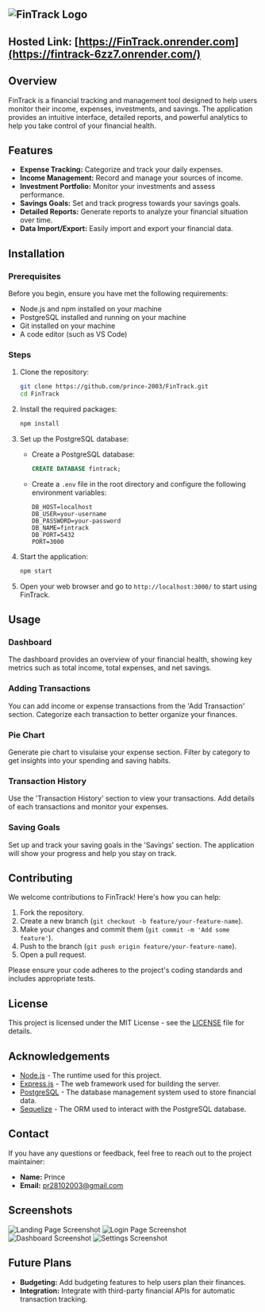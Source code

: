 
## ![FinTrack Logo](https://github.com/prince-2003/FinTrack/blob/main/public/src/logo.svg)

## Hosted Link: [https://FinTrack.onrender.com](https://fintrack-6zz7.onrender.com/)

## Overview

FinTrack is a financial tracking and management tool designed to help users monitor their income, expenses, investments, and savings. The application provides an intuitive interface, detailed reports, and powerful analytics to help you take control of your financial health.

## Features

- **Expense Tracking:** Categorize and track your daily expenses.
- **Income Management:** Record and manage your sources of income.
- **Investment Portfolio:** Monitor your investments and assess performance.
- **Savings Goals:** Set and track progress towards your savings goals.
- **Detailed Reports:** Generate reports to analyze your financial situation over time.
- **Data Import/Export:** Easily import and export your financial data.

## Installation

### Prerequisites

Before you begin, ensure you have met the following requirements:

- Node.js and npm installed on your machine
- PostgreSQL installed and running on your machine
- Git installed on your machine
- A code editor (such as VS Code)

### Steps

1. Clone the repository:

    ```bash
    git clone https://github.com/prince-2003/FinTrack.git
    cd FinTrack
    ```

2. Install the required packages:

    ```bash
    npm install
    ```

3. Set up the PostgreSQL database:

    - Create a PostgreSQL database:

      ```sql
      CREATE DATABASE fintrack;
      ```

    - Create a `.env` file in the root directory and configure the following environment variables:

      ```env
      DB_HOST=localhost
      DB_USER=your-username
      DB_PASSWORD=your-password
      DB_NAME=fintrack
      DB_PORT=5432
      PORT=3000
      ```
4. Start the application:

    ```bash
    npm start
    ```

5. Open your web browser and go to `http://localhost:3000/` to start using FinTrack.

## Usage

### Dashboard

The dashboard provides an overview of your financial health, showing key metrics such as total income, total expenses, and net savings.

### Adding Transactions

You can add income or expense transactions from the 'Add Transaction' section. Categorize each transaction to better organize your finances.

### Pie Chart

Generate pie chart to visulaise your expense section. Filter by category to get insights into your spending and saving habits.

### Transaction History

Use the 'Transaction History' section to view your transactions. Add details of each transactions and monitor your expenses.

### Saving Goals

Set up and track your saving goals in the 'Savings' section. The application will show your progress and help you stay on track.


## Contributing

We welcome contributions to FinTrack! Here's how you can help:

1. Fork the repository.
2. Create a new branch (`git checkout -b feature/your-feature-name`).
3. Make your changes and commit them (`git commit -m 'Add some feature'`).
4. Push to the branch (`git push origin feature/your-feature-name`).
5. Open a pull request.

Please ensure your code adheres to the project's coding standards and includes appropriate tests.

## License

This project is licensed under the MIT License - see the [LICENSE](LICENSE) file for details.

## Acknowledgements

- [Node.js](https://nodejs.org/) - The runtime used for this project.
- [Express.js](https://expressjs.com/) - The web framework used for building the server.
- [PostgreSQL](https://www.postgresql.org/) - The database management system used to store financial data.
- [Sequelize](https://sequelize.org/) - The ORM used to interact with the PostgreSQL database.

## Contact

If you have any questions or feedback, feel free to reach out to the project maintainer:

- **Name:** Prince
- **Email:** [pr28102003@gmail.com](mailto:pr28102003@gmail.com)

## Screenshots
![Landing Page Screenshot](https://github.com/prince-2003/FinTrack/blob/main/Screenshots/Landing.jpeg)
![Login Page Screenshot](https://github.com/prince-2003/FinTrack/blob/main/Screenshots/login.jpeg)
![Dashboard Screenshot](https://github.com/prince-2003/FinTrack/blob/main/Screenshots/Dashboard.jpeg)
![Settings Screenshot](https://github.com/prince-2003/FinTrack/blob/main/Screenshots/Setting.jpeg)

## Future Plans

- **Budgeting:** Add budgeting features to help users plan their finances.
- **Integration:** Integrate with third-party financial APIs for automatic transaction tracking.

